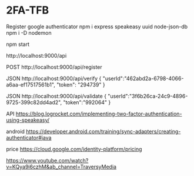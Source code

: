 # 2FA-TFB
Register google authenticator
npm i express speakeasy uuid node-json-db
npm i -D nodemon

npm start

http://localhost:9000/api

POST
http://localhost:9000/api/register

JSON
http://localhost:9000/api/verify
{
    "userId":"462abd2a-6798-4066-a6aa-ef17517561b1",
    "token": "294739"
}



JSON
http://localhost:9000/api/validate
{
    "userId":"3f6b26ca-24c9-4896-9725-399c82dd4ad2",
    "token":"992064"
}

API
https://blog.logrocket.com/implementing-two-factor-authentication-using-speakeasy/

android
https://developer.android.com/training/sync-adapters/creating-authenticator#java


price
https://cloud.google.com/identity-platform/pricing


https://www.youtube.com/watch?v=KQya9i6czhM&ab_channel=TraversyMedia
